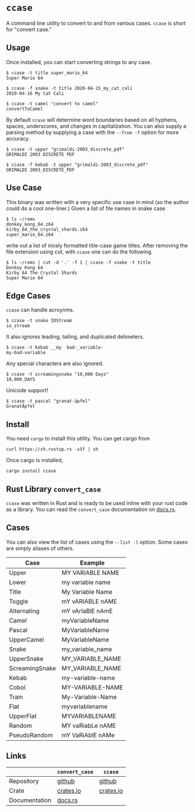 # `ccase`

A command line utility to convert to and from various cases.  `ccase` is short for "convert case."

## Usage

Once installed, you can start converting strings to any case.
```
$ ccase -t title super_mario_64
Super Mario 64

$ ccase -f snake -t title 2020-04-15_my_cat_cali
2020-04-16 My Cat Cali

$ ccase -t camel "convert to camel"
convertToCamel
```

By default `ccase` will determine word boundaries based on all hyphens, spaces, underscores, and changes in capitalization.  You can also supply a parsing method by supplying a case with the `--from -f` option for more accuracy.
```
$ ccase -t upper "grimaldi-2003_discrete_pdf"
GRIMALDI 2003 DISCRETE PDF

$ ccase -f kebab -t upper "grimaldi-2003_discrete_pdf"
GRIMALDI 2003_DISCRETE_PDF
```

## Use Case

This binary was written with a very specific use case in mind (so the author could do a cool one-liner.)  Given a list of file names in snake case
```
$ ls ~/roms
donkey_kong_64.z64
kirby_64_the_crystal_shards.z64
super_mario_64.z64
```
write out a list of nicely formatted title-case game titles.  After removing the file extension using cut, with `ccase` one can do the following.
```
$ ls ~/roms | cut -d '.' -f 1 | ccase -f snake -t title
Donkey Kong 64
Kirby 64 The Crystal Shards
Super Mario 64
```

## Edge Cases

`ccase` can handle acroynms.
```
$ ccase -t snake IOStream
io_stream
```
It also ignores leading, tailing, and duplicated delimeters.
```
$ ccase -t kebab __my  bad-_variable- 
my-bad-variable
```
Any special characters are also ignored.
```
$ ccase -t screamingsnake "10,000 Days"
10,000_DAYS
```
Unicode support!
```
$ ccase -t pascal "granat-äpfel"
GranatÄpfel
```

## Install

You need `cargo` to install this utility.  You can get cargo from
```
curl https://sh.rustup.rs -sSf | sh
```
Once cargo is installed,
```
cargo install ccase
```

## Rust Library `convert_case`

`ccase` was written in Rust and is ready to be used inline with your rust code as a library.  You can read the `convert_case` documentation on [docs.rs](https://docs.rs/convert_case/).

## Cases

You can also view the list of cases using the `--list -l` option.  Some cases are simply aliases of others.

| Case | Example |
| ---- | ------- |
| Upper | MY VARIABLE NAME |
| Lower | my variable name |
| Title | My Variable Name |
| Toggle | mY vARIABLE nAME |
| Alternating | mY vArIaBlE nAmE |
| Camel | myVariableName |
| Pascal | MyVariableName |
| UpperCamel | MyVariableName |
| Snake | my\_variable\_name |
| UpperSnake | MY\_VARIABLE\_NAME |
| ScreamingSnake | MY\_VARIABLE\_NAME |
| Kebab | my-variable-name |
| Cobol | MY-VARIABLE-NAME |
| Train | My-Variable-Name |
| Flat | myvariablename |
| UpperFlat | MYVARIABLENAME |
| Random | MY vaRiabLe nAME |
| PseudoRandom | mY VaRiAblE nAMe |

## Links

| | `convert_case` | `ccase` |
| --- | --- | --- |
| Repository | [github](https://github.com/rutrum/convert-case) | [github](https://github.com/rutrum/convert-case/tree/master/ccase) |
| Crate | [crates.io](https://crates.io/crates/convert_case) | [crates.io](https://crates.io/crates/ccase) |
| Documentation | [docs.rs](https://docs.rs/convert_case) | |
